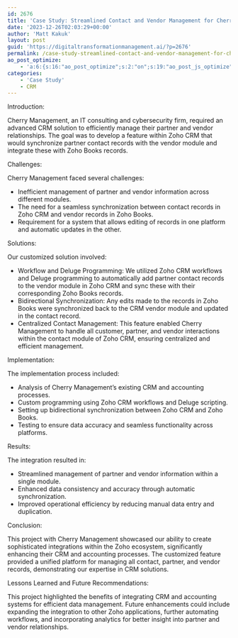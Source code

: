 ```yaml
---
id: 2676
title: 'Case Study: Streamlined Contact and Vendor Management for Cherry Management via Zoho CRM Integration'
date: '2023-12-26T02:03:29+00:00'
author: 'Matt Kakuk'
layout: post
guid: 'https://digitaltransformationmanagement.ai/?p=2676'
permalink: /case-study-streamlined-contact-and-vendor-management-for-cherry-management-via-zoho-crm-integration/
ao_post_optimize:
    - 'a:6:{s:16:"ao_post_optimize";s:2:"on";s:19:"ao_post_js_optimize";s:2:"on";s:20:"ao_post_css_optimize";s:2:"on";s:12:"ao_post_ccss";s:2:"on";s:16:"ao_post_lazyload";s:2:"on";s:15:"ao_post_preload";s:0:"";}'
categories:
    - 'Case Study'
    - CRM
---
```


Introduction:

Cherry Management, an IT consulting and cybersecurity firm, required an advanced CRM solution to efficiently manage their partner and vendor relationships. The goal was to develop a feature within Zoho CRM that would synchronize partner contact records with the vendor module and integrate these with Zoho Books records.

Challenges:

Cherry Management faced several challenges:

- Inefficient management of partner and vendor information across different modules.
- The need for a seamless synchronization between contact records in Zoho CRM and vendor records in Zoho Books.
- Requirement for a system that allows editing of records in one platform and automatic updates in the other.

Solutions:

Our customized solution involved:

- Workflow and Deluge Programming: We utilized Zoho CRM workflows and Deluge programming to automatically add partner contact records to the vendor module in Zoho CRM and sync these with their corresponding Zoho Books records.
- Bidirectional Synchronization: Any edits made to the records in Zoho Books were synchronized back to the CRM vendor module and updated in the contact record.
- Centralized Contact Management: This feature enabled Cherry Management to handle all customer, partner, and vendor interactions within the contact module of Zoho CRM, ensuring centralized and efficient management.

Implementation:

The implementation process included:

- Analysis of Cherry Management’s existing CRM and accounting processes.
- Custom programming using Zoho CRM workflows and Deluge scripting.
- Setting up bidirectional synchronization between Zoho CRM and Zoho Books.
- Testing to ensure data accuracy and seamless functionality across platforms.

Results:

The integration resulted in:

- Streamlined management of partner and vendor information within a single module.
- Enhanced data consistency and accuracy through automatic synchronization.
- Improved operational efficiency by reducing manual data entry and duplication.

Conclusion:

This project with Cherry Management showcased our ability to create sophisticated integrations within the Zoho ecosystem, significantly enhancing their CRM and accounting processes. The customized feature provided a unified platform for managing all contact, partner, and vendor records, demonstrating our expertise in CRM solutions.

Lessons Learned and Future Recommendations:

This project highlighted the benefits of integrating CRM and accounting systems for efficient data management. Future enhancements could include expanding the integration to other Zoho applications, further automating workflows, and incorporating analytics for better insight into partner and vendor relationships.